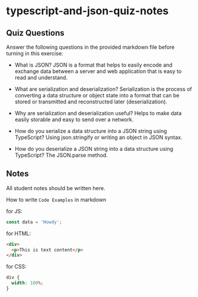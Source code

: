 # typescript-and-json-quiz-notes

## Quiz Questions

Answer the following questions in the provided markdown file before turning in this exercise:

- What is JSON?
  JSON is a format that helps to easily encode and exchange data between a server and web application that is easy to read and understand.

- What are serialization and deserialization?
  Serialization is the process of converting a data structure or object state into a format that can be stored or transmitted and reconstructed later (deserialization).

- Why are serialization and deserialization useful?
  Helps to make data easily storable and easy to send over a network.

- How do you serialize a data structure into a JSON string using TypeScript?
  Using json.stringify or writing an object in JSON syntax.

- How do you deserialize a JSON string into a data structure using TypeScript?
  The JSON.parse method.

## Notes

All student notes should be written here.

How to write `Code Examples` in markdown

for JS:

```javascript
const data = 'Howdy';
```

for HTML:

```html
<div>
  <p>This is text content</p>
</div>
```

for CSS:

```css
div {
  width: 100%;
}
```
